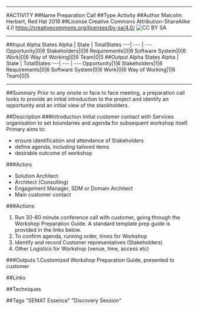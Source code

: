 ----------
#ACTIVITY
##Name
Preparation Call
##Type
Activity
##Author
Malcolm Herbert, Red Hat 2016
##License
Creative Commons Attribution-ShareAlike 4.0
https://creativecommons.org/licenses/by-sa/4.0/
![CC BY SA](https://licensebuttons.net/l/by-sa/3.0/88x31.png)


----------


##Input Alpha States
Alpha | State | TotalStates
---| --- | ---
Opportunity|0|6
Stakeholders|0|6
Requirements|0|6
Software System|0|6
Work|0|6
Way of Working|0|6
Team|0|5
##Output Alpha States
Alpha | State | TotalStates
---| --- | ---
Opportunity|1|6
Stakeholders|1|6
Requirements|0|6
Software System|0|6
Work|0|6
Way of Working|1|6
Team|0|5


----------
##Summary
Prior to any onsite or face to face meeting, a preparation call looks to provide an initial introduction to the project and identify an opportunity and an initial view of the stackholders.  

##Description
###Introduction
Initial customer contact with Services organisation to set boundaries and agenda for subsequent workshop itself. Primary aims to:
* ensure identification and attendance of Stakeholders
* define agenda, including tailored items
* desirable outcome of workshop

###Actors
* Solution Architect
* Architect (Consulting)
* Engagement Manager, SDM or Domain Architect
* Main customer contact

###Actions
1. Run 30-60 minute conference call with customer, going through the Workshop Preparation Guide. A standard template prep guide  is provided in the links below. 
2. To confirm agenda, running order, times for Workshop
3. Identify and record Customer representatives (Stakeholders)
4. Other Logistics for Workshop (venue, time, access etc)

###Outputs
1.Customized Workshop Preparation Guide, presented to customer

##Links

##Techniques

##Tags
"SEMAT Essence" "Discovery Session"
